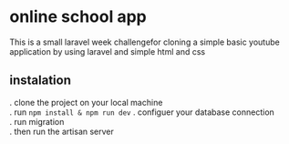 # online school app
<p>This is a small laravel week challengefor cloning a simple basic youtube application by using laravel and simple html and css </p>

## instalation

. clone the project on your local machine <br>
. run ``` npm install & npm run dev ```
. configuer your database connection <br>
. run migration <br>
. then run the artisan server

